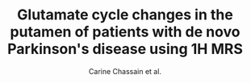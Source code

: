 ---
cat: ciel
subcat: ciclops
bestof: false
author: Carine Chassain et al.
title: Glutamate cycle changes in the putamen of patients with de novo Parkinson's disease using 1H MRS
journal: Parkinsonism \& Related Disorders
year: 2022
type: article
url: https -//linkinghub.elsevier.com/retrieve/pii/S1353802022001341
doi: 10.1016/j.parkreldis.2022.05.007
---